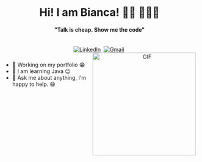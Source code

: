 
  <h1 align="center"><b>Hi! I am Bianca! 👋🏾 👩🏾‍💻</b></h1>
</p>

<p>
  <h4 align="center"><b>"Talk is cheap. Show me the code"</b></h4>
</p>


<p align="center">
<br>
<a href="https://www.linkedin.com/in/biancasouzarocha/"><img src="https://img.shields.io/badge/linkedin-%230077B5.svg?&style=for-the-badge&logo=linkedin&logoColor=white" alt="LinkedIn" /></a>&nbsp;
<a href="mailto:biarochha90@gmail.com"><img src="https://img.shields.io/badge/gmail-%23D14836.svg?&style=for-the-badge&logo=gmail&logoColor=white" alt="Gmail"/></a>&nbsp;


<br>

<img align="right" height="270px" alt="GIF" src="https://user-images.githubusercontent.com/5713670/87202985-820dcb80-c2b6-11ea-9f56-7ec461c497c3.gif" />

### 
- 🔭 Working on my portfolio :grin:
- 🌱 I am learning Java :wink:
- 💬 Ask me about anything, I'm happy to help. :smile:
